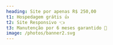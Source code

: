 ```yaml
---
heading: Site por apenas R$ 250,00
t1: Hospedagem grátis 👍
t2: Site Responsivo 👈
t3: Manutenção por 6 meses garantido 🙌
image: /photos/banner2.svg
---
```

